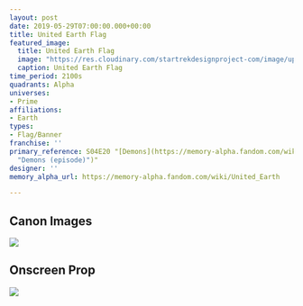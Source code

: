 ```yaml
---
layout: post
date: 2019-05-29T07:00:00.000+00:00
title: United Earth Flag
featured_image:
  title: United Earth Flag
  image: "https://res.cloudinary.com/startrekdesignproject-com/image/upload/v1566594299/UnitedEarthFlag_Corrected.png"
  caption: United Earth Flag
time_period: 2100s
quadrants: Alpha
universes:
- Prime
affiliations:
- Earth
types:
- Flag/Banner
franchise: ''
primary_reference: S04E20 "[Demons](https://memory-alpha.fandom.com/wiki/Demons
  "Demons (episode)")"
designer: ''
memory_alpha_url: https://memory-alpha.fandom.com/wiki/United_Earth

---
```

## Canon Images

![](https://res.cloudinary.com/startrekdesignproject-com/image/upload/v1566594304/ENT-Demons-UnitedStarfleetFlag2150s2.jpg)

## Onscreen Prop

![](https://res.cloudinary.com/startrekdesignproject-com/image/upload/v1566594314/UnitedEarthFlag_Prop.jpg)